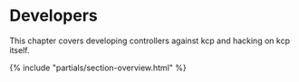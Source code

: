 # Developers

This chapter covers developing controllers against kcp and hacking on kcp itself.

{% include "partials/section-overview.html" %}
